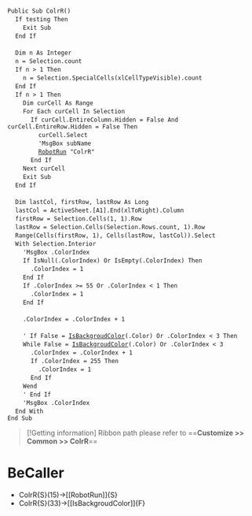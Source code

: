 &nbsp;  &nbsp;  &nbsp;  &nbsp;  
`Public Sub ColrR()`  
&nbsp;&nbsp;&nbsp;&nbsp;`If testing Then`  
&nbsp;&nbsp;&nbsp;&nbsp;&nbsp;&nbsp;&nbsp;&nbsp;`Exit Sub`  
&nbsp;&nbsp;&nbsp;&nbsp;`End If`  
&nbsp;  &nbsp;  &nbsp;  &nbsp;  
&nbsp;&nbsp;&nbsp;&nbsp;`Dim n As Integer`  
&nbsp;&nbsp;&nbsp;&nbsp;`n = Selection.count`  
&nbsp;&nbsp;&nbsp;&nbsp;`If n > 1 Then`  
&nbsp;&nbsp;&nbsp;&nbsp;&nbsp;&nbsp;&nbsp;&nbsp;`n = Selection.SpecialCells(xlCellTypeVisible).count`  
&nbsp;&nbsp;&nbsp;&nbsp;`End If`  
&nbsp;&nbsp;&nbsp;&nbsp;`If n > 1 Then`  
&nbsp;&nbsp;&nbsp;&nbsp;&nbsp;&nbsp;&nbsp;&nbsp;`Dim curCell As Range`  
&nbsp;&nbsp;&nbsp;&nbsp;&nbsp;&nbsp;&nbsp;&nbsp;`For Each curCell In Selection`  
&nbsp;&nbsp;&nbsp;&nbsp;&nbsp;&nbsp;&nbsp;&nbsp;&nbsp;&nbsp;&nbsp;&nbsp;`If curCell.EntireColumn.Hidden = False And curCell.EntireRow.Hidden = False Then`  
&nbsp;&nbsp;&nbsp;&nbsp;&nbsp;&nbsp;&nbsp;&nbsp;&nbsp;&nbsp;&nbsp;&nbsp;&nbsp;&nbsp;&nbsp;&nbsp;`curCell.Select`  
&nbsp;&nbsp;&nbsp;&nbsp;&nbsp;&nbsp;&nbsp;&nbsp;&nbsp;&nbsp;&nbsp;&nbsp;&nbsp;&nbsp;&nbsp;&nbsp;`'MsgBox subName`  
&nbsp;&nbsp;&nbsp;&nbsp;&nbsp;&nbsp;&nbsp;&nbsp;&nbsp;&nbsp;&nbsp;&nbsp;&nbsp;&nbsp;&nbsp;&nbsp;[`RobotRun`](RobotRun)` "ColrR"`  
&nbsp;&nbsp;&nbsp;&nbsp;&nbsp;&nbsp;&nbsp;&nbsp;&nbsp;&nbsp;&nbsp;&nbsp;`End If`  
&nbsp;&nbsp;&nbsp;&nbsp;&nbsp;&nbsp;&nbsp;&nbsp;`Next curCell`  
&nbsp;&nbsp;&nbsp;&nbsp;&nbsp;&nbsp;&nbsp;&nbsp;`Exit Sub`  
&nbsp;&nbsp;&nbsp;&nbsp;`End If`  
&nbsp;  &nbsp;  &nbsp;  &nbsp;  
&nbsp;&nbsp;&nbsp;&nbsp;`Dim lastCol, firstRow, lastRow As Long`  
&nbsp;&nbsp;&nbsp;&nbsp;`lastCol = ActiveSheet.[A1].End(xlToRight).Column`  
&nbsp;&nbsp;&nbsp;&nbsp;`firstRow = Selection.Cells(1, 1).Row`  
&nbsp;&nbsp;&nbsp;&nbsp;`lastRow = Selection.Cells(Selection.Rows.count, 1).Row`  
&nbsp;&nbsp;&nbsp;&nbsp;`Range(Cells(firstRow, 1), Cells(lastRow, lastCol)).Select`  
&nbsp;&nbsp;&nbsp;&nbsp;`With Selection.Interior`  
&nbsp;&nbsp;&nbsp;&nbsp;&nbsp;&nbsp;&nbsp;&nbsp;`'MsgBox .ColorIndex`  
&nbsp;&nbsp;&nbsp;&nbsp;&nbsp;&nbsp;&nbsp;&nbsp;`If IsNull(.ColorIndex) Or IsEmpty(.ColorIndex) Then`  
&nbsp;&nbsp;&nbsp;&nbsp;&nbsp;&nbsp;&nbsp;&nbsp;&nbsp;&nbsp;&nbsp;&nbsp;`.ColorIndex = 1`  
&nbsp;&nbsp;&nbsp;&nbsp;&nbsp;&nbsp;&nbsp;&nbsp;`End If`  
&nbsp;&nbsp;&nbsp;&nbsp;&nbsp;&nbsp;&nbsp;&nbsp;`If .ColorIndex >= 55 Or .ColorIndex < 1 Then`  
&nbsp;&nbsp;&nbsp;&nbsp;&nbsp;&nbsp;&nbsp;&nbsp;&nbsp;&nbsp;&nbsp;&nbsp;`.ColorIndex = 1`  
&nbsp;&nbsp;&nbsp;&nbsp;&nbsp;&nbsp;&nbsp;&nbsp;`End If`  
&nbsp;  &nbsp;  &nbsp;  &nbsp;  
&nbsp;&nbsp;&nbsp;&nbsp;&nbsp;&nbsp;&nbsp;&nbsp;`.ColorIndex = .ColorIndex + 1`  
&nbsp;  &nbsp;  &nbsp;  &nbsp;  
&nbsp;&nbsp;&nbsp;&nbsp;&nbsp;&nbsp;&nbsp;&nbsp;`' If False = `[`IsBackgroudColor`](IsBackgroudColor)`(.Color) Or .ColorIndex < 3 Then`  
&nbsp;&nbsp;&nbsp;&nbsp;&nbsp;&nbsp;&nbsp;&nbsp;`While False = `[`IsBackgroudColor`](IsBackgroudColor)`(.Color) Or .ColorIndex < 3`  
&nbsp;&nbsp;&nbsp;&nbsp;&nbsp;&nbsp;&nbsp;&nbsp;&nbsp;&nbsp;&nbsp;&nbsp;`.ColorIndex = .ColorIndex + 1`  
&nbsp;&nbsp;&nbsp;&nbsp;&nbsp;&nbsp;&nbsp;&nbsp;&nbsp;&nbsp;&nbsp;&nbsp;`If .ColorIndex = 255 Then`  
&nbsp;&nbsp;&nbsp;&nbsp;&nbsp;&nbsp;&nbsp;&nbsp;&nbsp;&nbsp;&nbsp;&nbsp;&nbsp;&nbsp;&nbsp;&nbsp;`.ColorIndex = 1`  
&nbsp;&nbsp;&nbsp;&nbsp;&nbsp;&nbsp;&nbsp;&nbsp;&nbsp;&nbsp;&nbsp;&nbsp;`End If`  
&nbsp;&nbsp;&nbsp;&nbsp;&nbsp;&nbsp;&nbsp;&nbsp;`Wend`  
&nbsp;&nbsp;&nbsp;&nbsp;&nbsp;&nbsp;&nbsp;&nbsp;`' End If`  
&nbsp;&nbsp;&nbsp;&nbsp;&nbsp;&nbsp;&nbsp;&nbsp;`'MsgBox .ColorIndex`  
&nbsp;&nbsp;&nbsp;&nbsp;`End With`  
`End Sub`  


> [!Getting information]
> Ribbon path please refer to ==**Customize >> Common >> ColrR**==


# BeCaller
- ColrR{S}(15)->[[RobotRun]]{S}
- ColrR{S}(33)->[[IsBackgroudColor]]{F}

